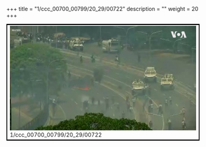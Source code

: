 +++
title = "1/ccc_00700_00799/20_29/00722"
description = ""
weight = 20
+++

<table style="border:2px solid black;max-width:800px;max-height:800px;" 
><tr><td>
<img class="center-fit-jpg"
src="/jpg_/aaa_20190430_NxaOmWaI8sI_00721.jpg">
1/ccc_00700_00799/20_29/00722
</img></td></tr></table>
